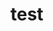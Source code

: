 # test




































































































